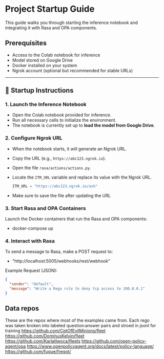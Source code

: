 # Project Startup Guide

This guide walks you through starting the inference notebook and integrating it with Rasa and OPA components.

## Prerequisites

- Access to the Colab notebook for inference
- Model stored on Google Drive
- Docker installed on your system
- Ngrok account (optional but recommended for stable URLs)

---

## 🚀 Startup Instructions

### 1. Launch the Inference Notebook

- Open the Colab notebook provided for inference.
- Run all necessary cells to initialize the environment.
- The notebook is currently set up to **load the model from Google Drive**.

### 2. Configure Ngrok URL

- When the notebook starts, it will generate an Ngrok URL.
- Copy the URL (e.g., `https://abc123.ngrok.io`).

- Open the file `rasa/actions/actions.py`.
- Locate the `ITM_URL` variable and replace its value with the Ngrok URL.

  ```python
  ITM_URL = "https://abc123.ngrok.io/ask"
  ```
- Make sure to save the file after updating the URL

### 3. Start Rasa and OPA Containers

Launch the Docker containers that run the Rasa and OPA components:
- docker-compose up

### 4. Interact with Rasa

To send a message to Rasa, make a POST request to:
- "http://localhost:5005/webhooks/rest/webhook"

Example Request (JSON):
```json
{
  "sender": "default",
  "message": "Write a Rego rule to deny tcp access to 100.0.0.1"
}
```
## Data repos
These are the repos where most of the examples came from. Each rego was taken broken into labeled question:answer pairs and stroed in jsonl for training
https://github.com/CptOfEvilMinions/fleet
https://github.com/DominusKelvin/fleet
https://github.com/KarlatIwoca/fleets
https://github.com/open-policy-agent/opa
https://www.openpolicyagent.org/docs/latest/policy-language/
https://github.com/fugue/fregot/